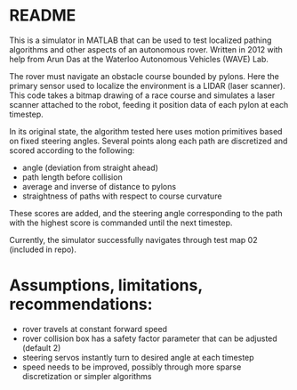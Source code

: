 # README

This is a simulator in MATLAB that can be used to test localized pathing algorithms and other aspects of an autonomous rover. Written in 2012 with help from Arun Das at the Waterloo Autonomous Vehicles (WAVE) Lab.

The rover must navigate an obstacle course bounded by pylons. Here the primary sensor used to localize the environment is a LIDAR (laser scanner). This code takes a bitmap drawing of a race course and simulates a laser scanner attached to the robot, feeding it position data of each pylon at each timestep.

In its original state, the algorithm tested here uses motion primitives based on fixed steering angles. Several points along each path are discretized and scored according to the following:

- angle (deviation from straight ahead)
- path length before collision
- average and inverse of distance to pylons
- straightness of paths with respect to course curvature

These scores are added, and the steering angle corresponding to the path with the highest score is commanded until the next timestep.

Currently, the simulator successfully navigates through test map 02 (included in repo).

# Assumptions, limitations, recommendations:

- rover travels at constant forward speed
- rover collision box has a safety factor parameter that can be adjusted (default 2)
- steering servos instantly turn to desired angle at each timestep
- speed needs to be improved, possibly through more sparse discretization or simpler algorithms